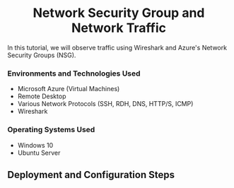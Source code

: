 <h1 align="center">Network Security Group and Network Traffic</h1>

In this tutorial, we will observe traffic using Wireshark and Azure's Network Security Groups (NSG).

<h3>Environments and Technologies Used</h3>

- Microsoft Azure (Virtual Machines)
- Remote Desktop
- Various Network Protocols (SSH, RDH, DNS, HTTP/S, ICMP)
- Wireshark

<h3>Operating Systems Used </h3>

- Windows 10 
- Ubuntu Server


<h2>Deployment and Configuration Steps</h2>
